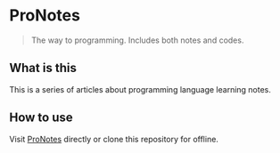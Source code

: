 # ProNotes

> The way to programming. Includes both notes and codes.

## What is this

This is a series of articles about programming language learning notes.

## How to use

Visit [ProNotes](https://pronotes.tomartisan.com) directly or clone this repository for offline.
